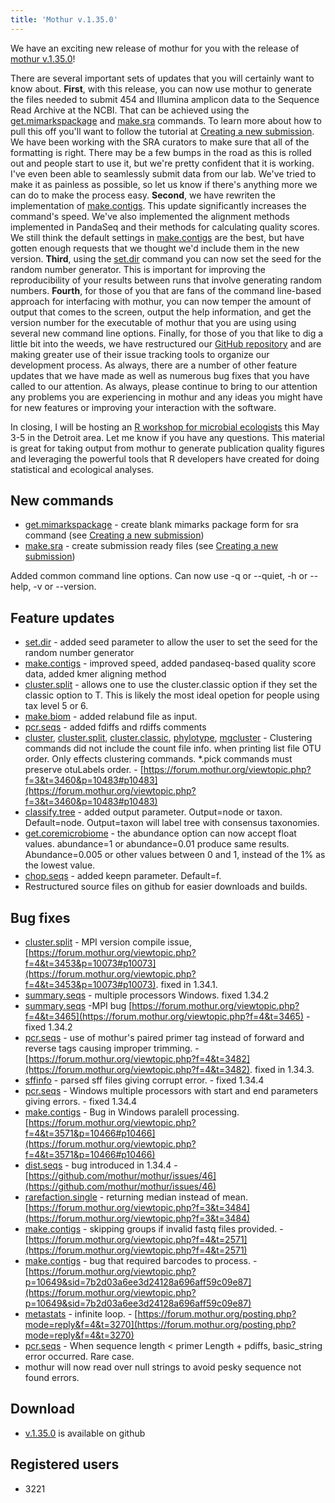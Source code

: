 ```yaml
---
title: 'Mothur v.1.35.0'
---
```

We have an exciting new release of mothur for you with the release of
[mothur v.1.35.0](mothur_v.1.35.0)!

There are several important sets of updates that you will certainly want
to know about. **First**, with this release, you can now use mothur to
generate the files needed to submit 454 and Illumina amplicon data to
the Sequence Read Archive at the NCBI. That can be achieved using the
[get.mimarkspackage](get.mimarkspackage) and
[make.sra](make.sra) commands. To learn more about how to
pull this off you\'ll want to follow the tutorial at [Creating a new
submission](Creating_a_new_submission). We have been working
with the SRA curators to make sure that all of the formatting is right.
There may be a few bumps in the road as this is rolled out and people
start to use it, but we\'re pretty confident that it is working. I\'ve
even been able to seamlessly submit data from our lab. We\'ve tried to
make it as painless as possible, so let us know if there\'s anything
more we can do to make the process easy. **Second**, we have rewriten
the implementation of [make.contigs](make.contigs). This
update significantly increases the command\'s speed. We\'ve also
implemented the alignment methods implemented in PandaSeq and their
methods for calculating quality scores. We still think the default
settings in [make.contigs](make.contigs) are the best, but
have gotten enough requests that we thought we\'d include them in the
new version. **Third**, using the [set.dir](set.dir) command
you can now set the seed for the random number generator. This is
important for improving the reproducibility of your results between runs
that involve generating random numbers. **Fourth**, for those of you
that are fans of the command line-based approach for interfacing with
mothur, you can now temper the amount of output that comes to the
screen, output the help information, and get the version number for the
executable of mothur that you are using using several new command line
options. Finally, for those of you that like to dig a little bit into
the weeds, we have restructured our [GitHub
repository](https://github.com/mothur/mothur) and are making greater use
of their issue tracking tools to organize our development process. As
always, there are a number of other feature updates that we have made as
well as numerous bug fixes that you have called to our attention. As
always, please continue to bring to our attention any problems you are
experiencing in mothur and any ideas you might have for new features or
improving your interaction with the software.

In closing, I will be hosting an [ R workshop for microbial
ecologists](Workshops) this May 3-5 in the Detroit area. Let
me know if you have any questions. This material is great for taking
output from mothur to generate publication quality figures and
leveraging the powerful tools that R developers have created for doing
statistical and ecological analyses.


## New commands

-   [get.mimarkspackage](get.mimarkspackage) - create blank
    mimarks package form for sra command (see [Creating a new
    submission](Creating_a_new_submission))
-   [make.sra](make.sra) - create submission ready files (see
    [Creating a new submission](Creating_a_new_submission))

Added common command line options. Can now use -q or \--quiet, -h or
\--help, -v or \--version.

## Feature updates

-   [set.dir](set.dir) - added seed parameter to allow the
    user to set the seed for the random number generator
-   [make.contigs](make.contigs) - improved speed, added
    pandaseq-based quality score data, added kmer aligning method
-   [cluster.split](cluster.split) - allows one to use the
    cluster.classic option if they set the classic option to T. This is
    likely the most ideal opetion for people using tax level 5 or 6.
-   [make.biom](make.biom) - added relabund file as input.
-   [pcr.seqs](pcr.seqs) - added fdiffs and rdiffs comments
-   [cluster](cluster),
    [cluster.split](cluster.split),
    [cluster.classic](cluster.classic),
    [phylotype](phylotype),
    [mgcluster](mgcluster) - Clustering commands did not
    include the count file info. when printing list file OTU order. Only
    effects clustering commands. \*.pick commands must preserve
    otuLabels order. -
    [https://forum.mothur.org/viewtopic.php?f=3&t=3460&p=10483#p10483](https://forum.mothur.org/viewtopic.php?f=3&t=3460&p=10483#p10483)
-   [classify.tree](classify.tree) - added output parameter.
    Output=node or taxon. Default=node. Output=taxon will label tree
    with consensus taxonomies.
-   [get.coremicrobiome](get.coremicrobiome) - the abundance
    option can now accept float values. abundance=1 or abundance=0.01
    produce same results. Abundance=0.005 or other values between 0 and
    1, instead of the 1% as the lowest value.
-   [chop.seqs](chop.seqs) - added keepn parameter.
    Default=f.
-   Restructured source files on github for easier downloads and builds.

## Bug fixes

-   [cluster.split](cluster.split) - MPI version compile
    issue,
    [https://forum.mothur.org/viewtopic.php?f=4&t=3453&p=10073#p10073](https://forum.mothur.org/viewtopic.php?f=4&t=3453&p=10073#p10073).
    fixed in 1.34.1.
-   [summary.seqs](summary.seqs) - multiple processors
    Windows. fixed 1.34.2
-   [summary.seqs](summary.seqs) -MPI bug
    [https://forum.mothur.org/viewtopic.php?f=4&t=3465](https://forum.mothur.org/viewtopic.php?f=4&t=3465) - fixed
    1.34.2
-   [pcr.seqs](pcr.seqs) - use of mothur\'s paired primer tag
    instead of forward and reverse tags causing improper trimming. -
    [https://forum.mothur.org/viewtopic.php?f=4&t=3482](https://forum.mothur.org/viewtopic.php?f=4&t=3482). fixed in
    1.34.3.
-   [sffinfo](sffinfo) - parsed sff files giving corrupt
    error. - fixed 1.34.4
-   [pcr.seqs](pcr.seqs) - Windows multiple processors with
    start and end parameters giving errors. - fixed 1.34.4
-   [make.contigs](make.contigs) - Bug in Windows paralell
    processing.
    [https://forum.mothur.org/viewtopic.php?f=4&t=3571&p=10466#p10466](https://forum.mothur.org/viewtopic.php?f=4&t=3571&p=10466#p10466)
-   [dist.seqs](dist.seqs) - bug introduced in 1.34.4 -
    [https://github.com/mothur/mothur/issues/46](https://github.com/mothur/mothur/issues/46)</a>
-   [rarefaction.single](rarefaction.single) - returning
    median instead of mean.
    [https://forum.mothur.org/viewtopic.php?f=3&t=3484](https://forum.mothur.org/viewtopic.php?f=3&t=3484)
-   [make.contigs](make.contigs) - skipping groups if invalid
    fastq files provided. -
    [https://forum.mothur.org/viewtopic.php?f=4&t=2571](https://forum.mothur.org/viewtopic.php?f=4&t=2571)
-   [make.contigs](make.contigs) - bug that required barcodes
    to process. -
    [https://forum.mothur.org/viewtopic.php?p=10649&sid=7b2d03a6ee3d24128a696aff59c09e87](https://forum.mothur.org/viewtopic.php?p=10649&sid=7b2d03a6ee3d24128a696aff59c09e87)
-   [metastats](metastats) - infinite loop. -
    [https://forum.mothur.org/posting.php?mode=reply&f=4&t=3270](https://forum.mothur.org/posting.php?mode=reply&f=4&t=3270)
-   [pcr.seqs](pcr.seqs) - When sequence length \< primer
    Length + pdiffs, basic\_string error occurred. Rare case.
-   mothur will now read over null strings to avoid pesky sequence not
    found errors.

## Download

-   [v.1.35.0](https://github.com/mothur/mothur/releases/tag/v1.35.0) is
    available on github

## Registered users

-   3221
